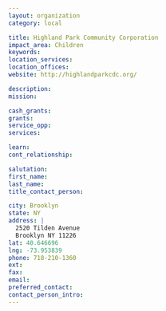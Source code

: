 ```yaml
---
layout: organization
category: local

title: Highland Park Community Corporation
impact_area: Children
keywords: 
location_services: 
location_offices: 
website: http://highlandparkcdc.org/

description: 
mission: 

cash_grants: 
grants: 
service_opp: 
services: 

learn: 
cont_relationship: 

salutation: 
first_name: 
last_name: 
title_contact_person: 

city: Brooklyn
state: NY
address: |
  2520 Tilden Avenue     
  Brooklyn NY 11226
lat: 40.646696
lng: -73.953839
phone: 718-210-1360
ext: 
fax: 
email: 
preferred_contact: 
contact_person_intro: 
---
```

